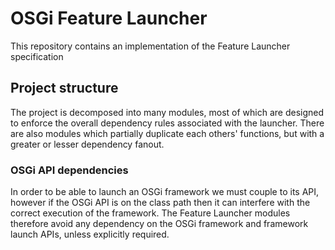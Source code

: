 # OSGi Feature Launcher
This repository contains an implementation of the Feature Launcher specification


## Project structure

The project is decomposed into many modules, most of which are designed to enforce the overall dependency rules associated with the launcher. There are also modules which partially duplicate each others' functions, but with a greater or lesser dependency fanout.

### OSGi API dependencies

In order to be able to launch an OSGi framework we must couple to its API, however if the OSGi API is on the class path then it can interfere with the correct execution of the framework. The Feature Launcher modules therefore avoid any dependency on the OSGi framework and framework launch APIs, unless explicitly required.

